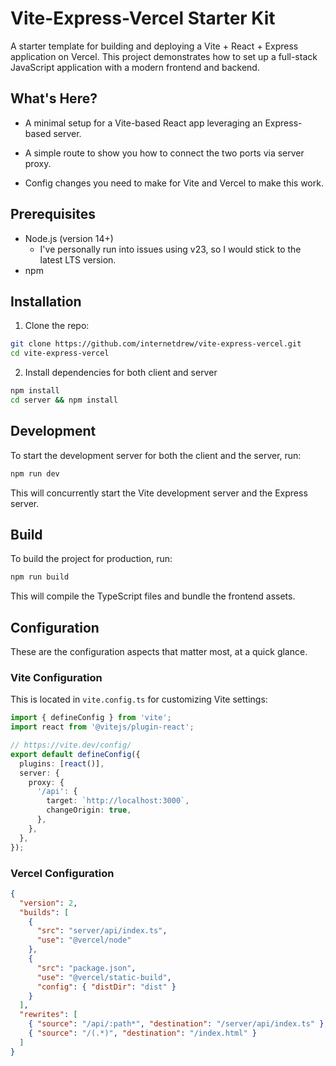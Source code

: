 # Vite-Express-Vercel Starter Kit

A starter template for building and deploying a Vite + React + Express application on Vercel. This project demonstrates how to set up a full-stack JavaScript application with a modern frontend and backend.

## What's Here?

- A minimal setup for a Vite-based React app leveraging an Express-based server.

- A simple route to show you how to connect the two ports via server proxy.

- Config changes you need to make for Vite and Vercel to make this work.

## Prerequisites

- Node.js (version 14+)
  - I've personally run into issues using v23, so I would stick to the latest LTS version.
- npm

## Installation

1. Clone the repo:

```bash
git clone https://github.com/internetdrew/vite-express-vercel.git
cd vite-express-vercel
```

2. Install dependencies for both client and server

```bash
npm install
cd server && npm install
```

## Development

To start the development server for both the client and the server, run:

```bash
npm run dev
```

This will concurrently start the Vite development server and the Express server.

## Build

To build the project for production, run:

```bash
npm run build
```

This will compile the TypeScript files and bundle the frontend assets.

## Configuration

These are the configuration aspects that matter most, at a quick glance.

### Vite Configuration

This is located in `vite.config.ts` for customizing Vite settings:

```typescript
import { defineConfig } from 'vite';
import react from '@vitejs/plugin-react';

// https://vite.dev/config/
export default defineConfig({
  plugins: [react()],
  server: {
    proxy: {
      '/api': {
        target: `http://localhost:3000`,
        changeOrigin: true,
      },
    },
  },
});
```

### Vercel Configuration

```json
{
  "version": 2,
  "builds": [
    {
      "src": "server/api/index.ts",
      "use": "@vercel/node"
    },
    {
      "src": "package.json",
      "use": "@vercel/static-build",
      "config": { "distDir": "dist" }
    }
  ],
  "rewrites": [
    { "source": "/api/:path*", "destination": "/server/api/index.ts" },
    { "source": "/(.*)", "destination": "/index.html" }
  ]
}
```
